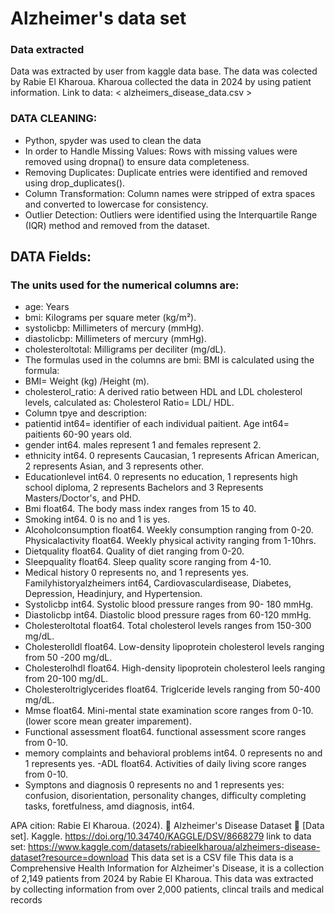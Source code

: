 

<!---
Britt1996/Britt1996 is a ✨ special ✨ repository because its `README.md` (this file) appears on your GitHub profile.
You can click the Preview link to take a look at your changes.
--->
# Alzheimer's data set

### Data extracted
Data was extracted by user from kaggle data base.  The data was colected by Rabie El Kharoua. Kharoua collected the data in 2024 by using patient information.
Link to data: < alzheimers_disease_data.csv >

### DATA CLEANING:
- Python, spyder was used to clean the data 
- In order to Handle Missing Values: Rows with missing values were removed using dropna() to ensure data completeness.
- Removing Duplicates: Duplicate entries were identified and removed using drop_duplicates().
- Column Transformation: Column names were stripped of extra spaces and converted to lowercase for consistency.
- Outlier Detection: Outliers were identified using the Interquartile Range (IQR) method and removed from the dataset.

## DATA Fields:
### The units used for the numerical columns are:
- age: Years
- bmi: Kilograms per square meter (kg/m²).
- systolicbp: Millimeters of mercury (mmHg).
- diastolicbp: Millimeters of mercury (mmHg).
- cholesteroltotal: Milligrams per deciliter (mg/dL).
- The formulas used in the columns are bmi: BMI is calculated using the formula:
- BMI= Weight (kg) /Height (m).
- cholesterol_ratio: A derived ratio between HDL and LDL cholesterol levels, calculated as: Cholesterol Ratio= LDL/ HDL.
- Column tpye and description:
- patientid int64= identifier of each individual paitient. Age int64= paitients 60-90 years old.
- gender int64. males represent 1 and females represent 2.
- ethnicity  int64.  0 represents Caucasian, 1 represents African American, 2 represents Asian, and 3 represents other. 
- Educationlevel  int64.  0 represents no education, 1 represents high school diploma, 2 represents Bachelors and 3 Represents Masters/Doctor's, and PHD.
- Bmi   float64. The body mass index ranges from 15 to 40.
- Smoking  int64. 0 is no and 1 is yes.  
- Alcoholconsumption  float64. Weekly consumption ranging from 0-20.
  Physicalactivity float64.  Weekly physical activity ranging from 1-10hrs.
- Dietquality float64. Quality of diet ranging from 0-20.
- Sleepquality float64. Sleep quality score ranging from 4-10.
- Medical history 0 represents no, and 1 represents yes. Familyhistoryalzheimers  int64, Cardiovasculardisease, Diabetes, Depression, Headinjury, and Hypertension.
- Systolicbp  int64. Systolic blood pressure ranges from 90- 180 mmHg.  
- Diastolicbp int64.  Diastolic blood pressure rages from 60-120 mmHg.  
- Cholesteroltotal  float64.  Total cholesterol levels ranges from 150-300 mg/dL.
- Cholesterolldl float64. Low-density lipoprotein cholesterol levels ranging from 50 -200 mg/dL. 
- Cholesterolhdl  float64. High-density lipoprotein cholesterol leels ranging from 20-100 mg/dL.
- Cholesteroltriglycerides    float64.  Triglceride levels ranging from 50-400 mg/dL.
- Mmse  float64.  Mini-mental state examination score ranges from 0-10.(lower score mean greater imparement).
- Functional assessment float64.  functional assessment score ranges from 0-10.
- memory  complaints  and behavioral problems  int64.  0 represents no and 1 represents yes.   -ADL float64. Activities of daily living score ranges from 0-10.
- Symptons and diagnosis 0 represents no and 1 represents yes: confusion, disorientation, personality changes, difficulty completing tasks, foretfulness, amd diagnosis, int64.


APA cition: Rabie El Kharoua. (2024). 🧠 Alzheimer's Disease Dataset 🧠 [Data set]. Kaggle. https://doi.org/10.34740/KAGGLE/DSV/8668279
link to data set: https://www.kaggle.com/datasets/rabieelkharoua/alzheimers-disease-dataset?resource=download
This data set is a CSV file
This data is a Comprehensive Health Information for Alzheimer's Disease, it is a collection of 2,149 patients from 2024 by Rabie El Kharoua.
This data was extracted by collecting information from over 2,000 patients, clincal trails and medical records 
